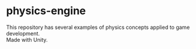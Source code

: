 # physics-engine

This repository has several examples of physics concepts applied to game development.  
Made with Unity.
